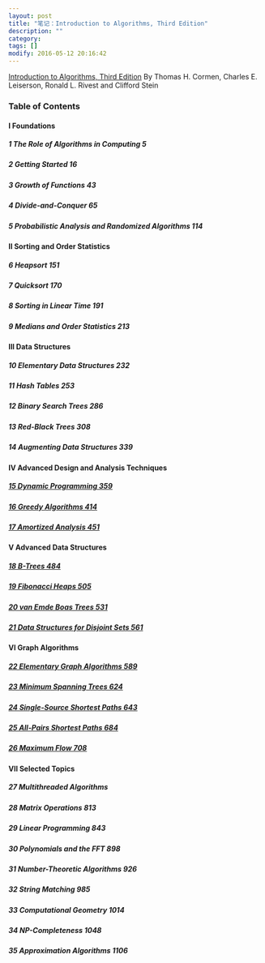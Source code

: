 ```yaml
---
layout: post
title: "笔记：Introduction to Algorithms, Third Edition"
description: ""
category: 
tags: []
modify: 2016-05-12 20:16:42
---
```


[Introduction to Algorithms, Third Edition](https://mitpress.mit.edu/books/introduction-algorithms)
By Thomas H. Cormen, Charles E. Leiserson, Ronald L. Rivest and Clifford Stein

### Table of Contents

#### I Foundations 

##### 1 The Role of Algorithms in Computing 5

##### 2 Getting Started 16

##### 3 Growth of Functions 43

##### 4 Divide-and-Conquer 65

##### 5 Probabilistic Analysis and Randomized Algorithms 114

#### II Sorting and Order Statistics 

##### 6 Heapsort 151

##### 7 Quicksort 170

##### 8 Sorting in Linear Time 191

##### 9 Medians and Order Statistics 213

#### III Data Structures 

##### 10 Elementary Data Structures 232

##### 11 Hash Tables 253

##### 12 Binary Search Trees 286

##### 13 Red-Black Trees 308

##### 14 Augmenting Data Structures 339

#### IV Advanced Design and Analysis Techniques 

##### [15 Dynamic Programming 359](http://nbviewer.ipython.org/github/ningchi/book_notes/blob/master/Introduction_to_Algorithms/15_Dynamic_Programming/note.ipynb)

##### [16 Greedy Algorithms 414](http://nbviewer.ipython.org/github/ningchi/book_notes/blob/master/Introduction_to_Algorithms/16_Greedy_Algorithms/note.ipynb)

##### [17 Amortized Analysis 451](http://nbviewer.ipython.org/github/ningchi/book_notes/blob/master/Introduction_to_Algorithms/17_Amortized_Analysis/note.ipynb)

#### V Advanced Data Structures 

##### [18 B-Trees 484](http://nbviewer.ipython.org/github/ningchi/book_notes/blob/master/Introduction_to_Algorithms/18_B_Trees/note.ipynb)

##### [19 Fibonacci Heaps 505](http://nbviewer.jupyter.org/github/ningchi/book_notes/blob/master/Introduction_to_Algorithms/19_Fibonacci_Heap/note.ipynb)

##### [20 van Emde Boas Trees 531](http://nbviewer.jupyter.org/github/ningchi/book_notes/blob/master/Introduction_to_Algorithms/20_van_Emde_Boas_Trees/note.ipynb)

##### [21 Data Structures for Disjoint Sets 561](http://nbviewer.jupyter.org/github/ningchi/book_notes/blob/master/Introduction_to_Algorithms/21_Data_Structures_for_Disjoint_Sets/note.ipynb)

#### VI Graph Algorithms 

##### [22 Elementary Graph Algorithms 589](http://nbviewer.jupyter.org/github/ningchi/book_notes/blob/master/Introduction_to_Algorithms/22_Elementary_Graph_Algorithms/note.ipynb)

##### [23 Minimum Spanning Trees 624](http://nbviewer.jupyter.org/github/ningchi/book_notes/blob/master/Introduction_to_Algorithms/23_Minimum_Spanning_Trees/note.ipynb)

##### [24 Single-Source Shortest Paths 643](http://nbviewer.jupyter.org/github/ningchi/book_notes/blob/master/Introduction_to_Algorithms/24_Single-Source_Shortest_Paths/note.ipynb)

##### [25 All-Pairs Shortest Paths 684](http://nbviewer.jupyter.org/github/ningchi/book_notes/blob/master/Introduction_to_Algorithms/25_All-Pairs_Shortest_Paths/note.ipynb)

##### [26 Maximum Flow 708](http://nbviewer.jupyter.org/github/ningchi/book_notes/blob/master/Introduction_to_Algorithms/26_Maximum_Flow/note.ipynb)

#### VII Selected Topics 

##### 27 Multithreaded Algorithms

##### 28 Matrix Operations 813

##### 29 Linear Programming 843

##### 30 Polynomials and the FFT 898

##### 31 Number-Theoretic Algorithms 926

##### 32 String Matching 985

##### 33 Computational Geometry 1014

##### 34 NP-Completeness 1048

##### 35 Approximation Algorithms 1106
